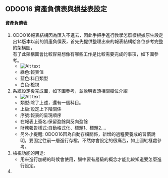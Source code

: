 ## ODOO16 資產負債表與損益表設定
#### 資產負債表
1. ODOO16報表結構因為匯入不進去，因此手把手進行教學怎麼樣根據原生設定出14版本以前的資產負債表，首先先提供整理出來的報表結構給各位參考完整的架構圖，  <br>
   有了此架構圖會比較容易想像有哪些工作是比較需要完成的事項，如下圖參考。
   + ![Alt text](https://github.com/ksharry/odoo-repository/blob/main/pic/A6111.png?raw=true)
   + 綠色:報表值
   + 藍色:科目類型
   + 白色:檢視
2. 系統設定後完成圖，如下圖參考，並說明表頭相關欄位介紹
   + ![Alt text](https://github.com/ksharry/odoo-repository/blob/main/pic/A6112.png?raw=true)
   + 類型:除了上述，還有一個科目。
   + 上級:設定上下階關係
   + 序號:報表的呈現順序
   + 在報表上簽名:保留盈餘與反向盈餘
   + 財務報告樣式:自動格式化、標題1、標題2....
   + 另外小提醒: ODOO16因為自動存檔關係，新增的過程要養成的習慣說明，要固定往前一層進行存檔，不然你會設定的很痛苦，如上圖紅框處參考。
4. 檢視功能的用途:
   + 用來進行加總的時候會使用，腦中要有層級的概念才能比較知道要怎麼進行設定。
5. 
